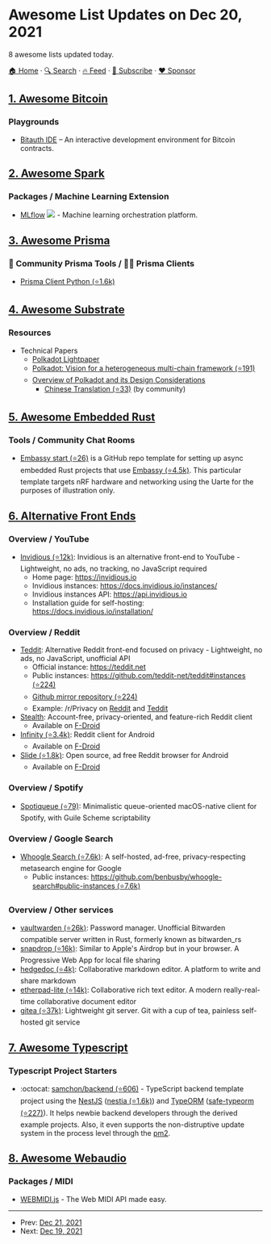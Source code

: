 # Awesome List Updates on Dec 20, 2021

8 awesome lists updated today.

[🏠 Home](/README.md) · [🔍 Search](https://www.trackawesomelist.com/search/) · [🔥 Feed](https://www.trackawesomelist.com/rss.xml) · [📮 Subscribe](https://trackawesomelist.us17.list-manage.com/subscribe?u=d2f0117aa829c83a63ec63c2f&id=36a103854c) · [❤️  Sponsor](https://github.com/sponsors/theowenyoung)



## [1. Awesome Bitcoin](/content/igorbarinov/awesome-bitcoin/README.md)

### Playgrounds

*   [Bitauth IDE](https://ide.bitauth.com/) – An interactive development environment for Bitcoin contracts.

## [2. Awesome Spark](/content/awesome-spark/awesome-spark/README.md)

### Packages / Machine Learning Extension

*   [MLflow](https://mlflow.org/docs/latest/python_api/mlflow.spark.html#module-mlflow.spark) <img src="https://img.shields.io/github/last-commit/mlflow/mlflow.svg"> - Machine learning orchestration platform.

## [3. Awesome Prisma](/content/catalinmiron/awesome-prisma/README.md)

### :safety_vest: Community Prisma Tools / :man_technologist: Prisma Clients

*   [Prisma Client Python (⭐1.6k)](https://github.com/RobertCraigie/prisma-client-py)

## [4. Awesome Substrate](/content/substrate-developer-hub/awesome-substrate/README.md)

### Resources

*   Technical Papers
    *   [Polkadot Lightpaper](https://polkadot.network/Polkadot-lightpaper.pdf)
    *   [Polkadot: Vision for a heterogeneous multi-chain framework (⭐191)](https://github.com/polkadot-io/polkadotpaper/raw/master/PolkaDotPaper.pdf)
    *   [Overview of Polkadot and its Design Considerations](https://arxiv.org/abs/2005.13456.pdf)
        *   [Chinese Translation (⭐33)](https://github.com/AmadeusGB/Overview-of-Polkadot) (by community)

## [5. Awesome Embedded Rust](/content/rust-embedded/awesome-embedded-rust/README.md)

### Tools / Community Chat Rooms

*   [Embassy start (⭐26)](https://github.com/titanclass/embassy-start) is a GitHub repo template for setting up async embedded Rust projects that use [Embassy (⭐4.5k)](https://github.com/embassy-rs/embassy). This particular template targets nRF hardware and networking using the Uarte for the purposes of illustration only.

## [6. Alternative Front Ends](/content/mendel5/alternative-front-ends/README.md)

### Overview / YouTube

*   [Invidious (⭐12k)](https://github.com/iv-org/invidious): Invidious is an alternative front-end to YouTube - Lightweight, no ads, no tracking, no JavaScript required
    *   Home page: <https://invidious.io>
    *   Invidious instances: <https://docs.invidious.io/instances/>
    *   Invidious instances API: <https://api.invidious.io>
    *   Installation guide for self-hosting: <https://docs.invidious.io/installation/>

### Overview / Reddit

*   [Teddit](https://codeberg.org/teddit/teddit): Alternative Reddit front-end focused on privacy - Lightweight, no ads, no JavaScript, unofficial API
    *   Official instance: <https://teddit.net>
    *   Public instances: [https://github.com/teddit-net/teddit#instances (⭐224)](https://github.com/teddit-net/teddit#instances)
    *   [Github mirror repository (⭐224)](https://github.com/teddit-net/teddit)
    *   Example: /r/Privacy on [Reddit](https://www.reddit.com/r/privacy) and [Teddit](https://teddit.net/r/privacy)
*   [Stealth](https://gitlab.com/cosmosapps/stealth): Account-free, privacy-oriented, and feature-rich Reddit client
    *   Available on [F-Droid](https://f-droid.org/en/packages/com.cosmos.unreddit)
*   [Infinity (⭐3.4k)](https://github.com/Docile-Alligator/Infinity-For-Reddit): Reddit client for Android
    *   Available on [F-Droid](https://f-droid.org/en/packages/ml.docilealligator.infinityforreddit)
*   [Slide (⭐1.8k)](https://github.com/ccrama/Slide): Open source, ad free Reddit browser for Android
    *   Available on [F-Droid](https://f-droid.org/en/packages/me.ccrama.redditslide)

### Overview / Spotify

*   [Spotiqueue (⭐79)](https://github.com/toothbrush/Spotiqueue): Minimalistic queue-oriented macOS-native client for Spotify, with Guile Scheme scriptability

### Overview / Google Search

*   [Whoogle Search (⭐7.6k)](https://github.com/benbusby/whoogle-search): A self-hosted, ad-free, privacy-respecting metasearch engine for Google
    *   Public instances: [https://github.com/benbusby/whoogle-search#public-instances (⭐7.6k)](https://github.com/benbusby/whoogle-search#public-instances)

### Overview / Other services

*   [vaultwarden (⭐26k)](https://github.com/dani-garcia/vaultwarden): Password manager. Unofficial Bitwarden compatible server written in Rust, formerly known as bitwarden\_rs
*   [snapdrop (⭐16k)](https://github.com/RobinLinus/snapdrop): Similar to Apple's Airdrop but in your browser. A Progressive Web App for local file sharing
*   [hedgedoc (⭐4k)](https://github.com/hedgedoc/hedgedoc): Collaborative markdown editor. A platform to write and share markdown
*   [etherpad-lite (⭐14k)](https://github.com/ether/etherpad-lite): Collaborative rich text editor. A modern really-real-time collaborative document editor
*   [gitea (⭐37k)](https://github.com/go-gitea/gitea): Lightweight git server. Git with a cup of tea, painless self-hosted git service

## [7. Awesome Typescript](/content/dzharii/awesome-typescript/README.md)

### Typescript Project Starters

*   :octocat: [samchon/backend (⭐606)](https://github.com/samchon/backend) - TypeScript backend template project using the [NestJS](https://nestjs.com) ([nestia (⭐1.6k)](https://github.com/samchon/nestia)) and [TypeORM](https://typeorm.io) ([safe-typeorm (⭐227)](https://github.com/samchon/safe-typeorm)). It helps newbie backend developers through the derived example projects. Also, it even supports the non-distruptive update system in the process level through the [pm2](https://pm2.keymetrics.io/).

## [8. Awesome Webaudio](/content/notthetup/awesome-webaudio/README.md)

### Packages / MIDI

*   [WEBMIDI.js](https://webmidijs.org/) - The Web MIDI API made easy.

---

- Prev: [Dec 21, 2021](/content/2021/12/21/README.md)
- Next: [Dec 19, 2021](/content/2021/12/19/README.md)